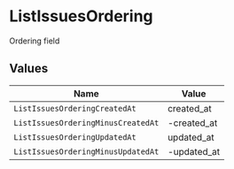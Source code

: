 # ListIssuesOrdering

Ordering field


## Values

| Name                               | Value                              |
| ---------------------------------- | ---------------------------------- |
| `ListIssuesOrderingCreatedAt`      | created_at                         |
| `ListIssuesOrderingMinusCreatedAt` | -created_at                        |
| `ListIssuesOrderingUpdatedAt`      | updated_at                         |
| `ListIssuesOrderingMinusUpdatedAt` | -updated_at                        |